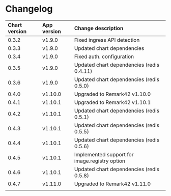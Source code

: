 # Changelog

| Chart version | App version | Change description |
| :------------ | :---------- | :----------------- |
| 0.3.2 | v1.9.0 | Fixed ingress API detection |
| 0.3.3 | v1.9.0 | Updated chart dependencies |
| 0.3.4 | v1.9.0 | Fixed auth. configuration |
| 0.3.5 | v1.9.0 | Updated chart dependencies (redis 0.4.11) |
| 0.3.6 | v1.9.0 | Updated chart dependencies (redis 0.5.0) |
| 0.4.0 | v1.10.0 | Upgraded to Remark42 v1.10.0 |
| 0.4.1 | v1.10.1 | Upgraded to Remark42 v1.10.1 |
| 0.4.2 | v1.10.1 | Updated chart dependencies (redis 0.5.1) |
| 0.4.3 | v1.10.1 | Updated chart dependencies (redis 0.5.5) |
| 0.4.4 | v1.10.1 | Updated chart dependencies (redis 0.5.6) |
| 0.4.5 | v1.10.1 | Implemented support for image.registry option |
| 0.4.6 | v1.10.1 | Updated chart dependencies (redis 0.5.8) |
| 0.4.7 | v1.11.0 | Upgraded to Remark42 v1.11.0 |
| | | |
